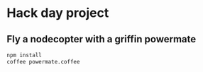 
# Hack day project

## Fly a nodecopter with a griffin powermate

```bash
npm install
coffee powermate.coffee
```